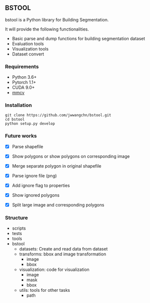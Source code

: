 ## BSTOOL
bstool is a Python library for Building Segmentation.

It will provide the following functionalities.

- Basic parse and dump functions for building segmentation dataset
- Evaluation tools
- Visualization tools
- Dataset convert

### Requirements

- Python 3.6+
- Pytorch 1.1+
- CUDA 9.0+
- [mmcv](https://github.com/open-mmlab/mmcv)

### Installation
```
git clone https://github.com/jwwangchn/bstool.git
cd bstool
python setup.py develop
```

### Future works
- [x] Parse shapefile
- [x] Show polygons or show polygons on corresponding image
- [x] Merge separate polygon in original shapefile
- [x] Parse ignore file (png)
- [x] Add ignore flag to properties
- [x] Show ignored polygons
- [x] Split large image and corresponding polygons


### Structure
- scripts
- tests
- tools
- bstool
    - datasets:         Create and read data from dataset
    - transforms:       bbox and image transformation
        - image
        - bbox
    - visualization:    code for visualization
        - image
        - mask
        - bbox
    - utils:            tools for other tasks
        - path